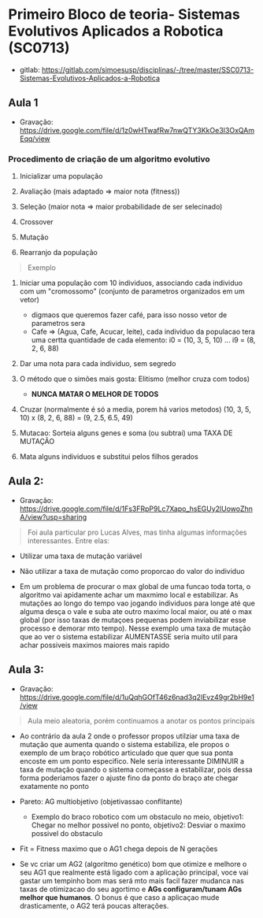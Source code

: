 # Primeiro Bloco de teoria- Sistemas Evolutivos Aplicados a Robotica (SC0713)

* gitlab: https://gitlab.com/simoesusp/disciplinas/-/tree/master/SSC0713-Sistemas-Evolutivos-Aplicados-a-Robotica

## Aula 1

* Gravação: https://drive.google.com/file/d/1z0wHTwafRw7nwQTY3KkOe3I3OxQAmEqq/view

### Procedimento de criação de um algoritmo evolutivo

1. Inicializar uma população

2. Avaliação (mais adaptado => maior nota (fitness))

3. Seleção (maior nota => maior probabilidade de ser selecinado)

4. Crossover

5. Mutação

6. Rearranjo da população

> Exemplo

1. Iniciar uma população com 10 individuos, associando cada individuo com um "cromossomo" (conjunto de parametros organizados em um vetor)
    * digmaos que queremos fazer café, para isso nosso vetor de parametros sera
    * Cafe => (Agua, Cafe, Acucar, leite), cada individuo da populacao tera uma certta quantidade de cada elemento:
i0 = (10, 3, 5, 10)
...
i9 = (8, 2, 6, 88)

2. Dar uma nota para cada individuo, sem segredo

3. O método que o simões mais gosta: Elitismo (melhor cruza com todos)
    * **NUNCA MATAR O MELHOR DE TODOS**

4. Cruzar (normalmente é só a media, porem há varios metodos)
(10, 3, 5, 10)
    x
(8, 2, 6, 88)
= (9, 2.5, 6.5, 49)

5. Mutacao: Sorteia alguns genes e soma (ou subtrai) uma TAXA DE MUTAÇÃO

6. Mata alguns individuos e substitui pelos filhos gerados

## Aula 2:

* Gravação: https://drive.google.com/file/d/1Fs3FRpP9Lc7Xapo_hsEGUy2lUowoZhnA/view?usp=sharing

> Foi aula particular pro Lucas Alves, mas tinha algumas informações interessantes. Entre elas: 

* Utilizar uma taxa de mutação variável

* Não utilizar a taxa de mutação como proporcao do valor do individuo

* Em um problema de procurar o max global de uma funcao toda torta, o algoritmo vai apidamente achar um maxmimo local e estabilizar. As mutações ao longo do tempo vao jogando individuos para longe até que alguma desça o vale e suba ate outro maximo local maior, ou até o max global (por isso taxas de mutaçoes pequenas podem inviabilizar esse processo e demorar mto tempo). Nesse exemplo uma taxa de mutação que ao ver o sistema estabilizar AUMENTASSE seria muito util para achar possiveis maximos maiores mais rapido 

## Aula 3:

* Gravação: https://drive.google.com/file/d/1uQqhGOfT46z6nad3q2lEvz49gr2bH9e1/view

> Aula meio aleatoria, porém continuamos a anotar os pontos principais

* Ao contrário da aula 2 onde o professor propos utilziar uma taxa de mutação que aumenta quando o sistema estabiliza, ele propos o exemplo de um braço robótico articulado que quer que sua ponta encoste em um ponto especifico. Nele seria interessante DIMINUIR a taxa de mutação quando o sistema começasse a estabilizar, pois dessa forma poderiamos fazer o ajuste fino da ponto do braço ate chegar exatamente no ponto

* Pareto: AG multiobjetivo (objetivassao conflitante)
    * Exemplo do braco robotico com um obstaculo no meio, objetivo1: Chegar no melhor possivel no ponto, objetivo2: Desviar o maximo possivel do obstaculo

* Fit = Fitness maximo que o AG1 chega depois de N gerações

* Se vc criar um AG2 (algoritmo genético) bom que otimize e melhore o seu AG1 que realmente está ligado com a aplicação principal, voce vai gastar um tempinho bom mas será mto mais facil fazer mudanca nas taxas de otimizacao do seu agortimo e **AGs configuram/tunam AGs melhor que humanos**. O bonus é que caso a aplicaçao mude drasticamente, o AG2 terá poucas alterações.